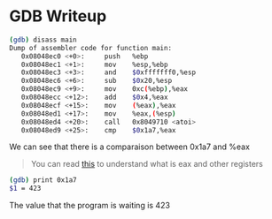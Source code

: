 # GDB Writeup

```bash
(gdb) disass main
Dump of assembler code for function main:
   0x08048ec0 <+0>:     push   %ebp
   0x08048ec1 <+1>:     mov    %esp,%ebp
   0x08048ec3 <+3>:     and    $0xfffffff0,%esp
   0x08048ec6 <+6>:     sub    $0x20,%esp
   0x08048ec9 <+9>:     mov    0xc(%ebp),%eax
   0x08048ecc <+12>:    add    $0x4,%eax
   0x08048ecf <+15>:    mov    (%eax),%eax
   0x08048ed1 <+17>:    mov    %eax,(%esp)
   0x08048ed4 <+20>:    call   0x8049710 <atoi>
   0x08048ed9 <+25>:    cmp    $0x1a7,%eax
```

We can see that there is a comparaison between 0x1a7 and %eax
>You can read [this](https://web.archive.org/web/20191114093028/https://gerardnico.com/computer/cpu/register/general) to understand what is eax and other registers

```bash
(gdb) print 0x1a7
$1 = 423
```
The value that the program is waiting is 423